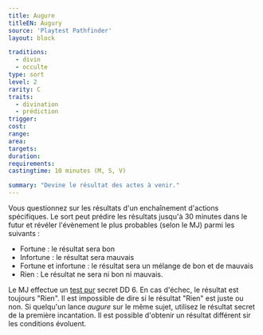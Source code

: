 ```yaml
---
title: Augure
titleEN: Augury
source: 'Playtest Pathfinder'
layout: block

traditions:
  - divin
  - occulte
type: sort
level: 2
rarity: C
traits:
  - divination
  - prédiction
trigger: 
cost: 
range: 
area: 
targets: 
duration: 
requirements: 
castingtime: 10 minutes (M, S, V)

summary: "Devine le résultat des actes à venir."
---
```

Vous questionnez sur les résultats d'un enchaînement d'actions spécifiques. Le sort peut prédire les résultats jusqu'à 30 minutes dans le futur et révéler l'évènement le plus probables (selon le MJ) parmi les suivants :
* Fortune : le résultat sera bon
* Infortune : le résultat sera mauvais
* Fortune et infortune : le résultat sera un mélange de bon et de mauvais
* Rien : Le résultat ne sera ni bon ni mauvais.

Le MJ effectue un [test pur](/ch9-jouer-à-pathfinder/tests/html#tests-purs) secret DD 6. En cas d'échec, le résultat est toujours "Rien". Il est impossible de dire si le résultat "Rien" est juste ou non. Si quelqu'un lance *augure* sur le même sujet, utilisez le résultat secret de la première incantation. Il est possible d'obtenir un résultat différent sir les conditions évoluent.
